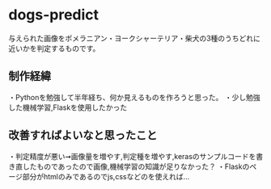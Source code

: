 # dogs-predict
与えられた画像をポメラニアン・ヨークシャーテリア・柴犬の3種のうちどれに近いかを判定するものです。
  
## 制作経緯
・Pythonを勉強して半年経ち、何か見えるものを作ろうと思った。
・少し勉強した機械学習,Flaskを使用したかった

## 改善すればよいなと思ったこと  
・判定精度が悪い➞画像量を増やす,判定種を増やす,kerasのサンプルコードを書き直したものであったので画像,機械学習の知識が足りなかった？
・Flaskのページ部分がhtmlのみであるのでjs,cssなどのを使えれば...
